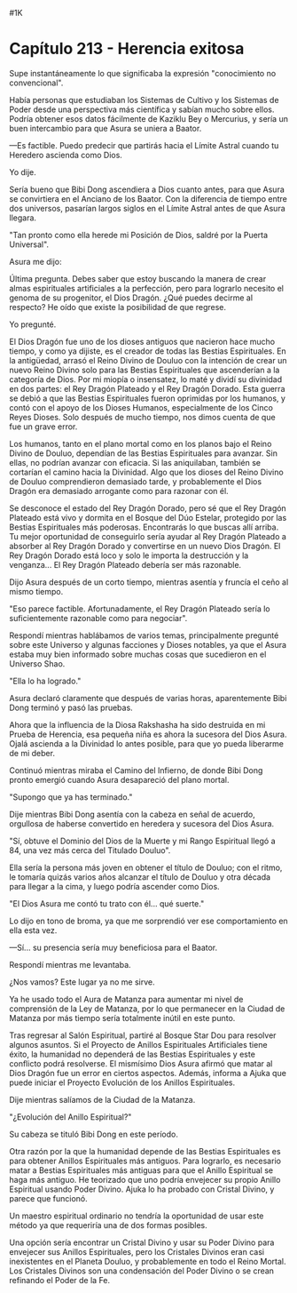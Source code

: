 
#1K 

# Capítulo 213 - Herencia exitosa


Supe instantáneamente lo que significaba la expresión "conocimiento no convencional".

Había personas que estudiaban los Sistemas de Cultivo y los Sistemas de Poder desde una perspectiva más científica y sabían mucho sobre ellos. Podría obtener esos datos fácilmente de Kaziklu Bey o Mercurius, y sería un buen intercambio para que Asura se uniera a Baator.

—Es factible. Puedo predecir que partirás hacia el Límite Astral cuando tu Heredero ascienda como Dios.

Yo dije.

Sería bueno que Bibi Dong ascendiera a Dios cuanto antes, para que Asura se convirtiera en el Anciano de los Baator. Con la diferencia de tiempo entre dos universos, pasarían largos siglos en el Límite Astral antes de que Asura llegara.

"Tan pronto como ella herede mi Posición de Dios, saldré por la Puerta Universal".

Asura me dijo:

Última pregunta. Debes saber que estoy buscando la manera de crear almas espirituales artificiales a la perfección, pero para lograrlo necesito el genoma de su progenitor, el Dios Dragón. ¿Qué puedes decirme al respecto? He oído que existe la posibilidad de que regrese.

Yo pregunté.

El Dios Dragón fue uno de los dioses antiguos que nacieron hace mucho tiempo, y como ya dijiste, es el creador de todas las Bestias Espirituales. En la antigüedad, arrasó el Reino Divino de Douluo con la intención de crear un nuevo Reino Divino solo para las Bestias Espirituales que ascenderían a la categoría de Dios. Por mi miopía o insensatez, lo maté y dividí su divinidad en dos partes: el Rey Dragón Plateado y el Rey Dragón Dorado. Esta guerra se debió a que las Bestias Espirituales fueron oprimidas por los humanos, y contó con el apoyo de los Dioses Humanos, especialmente de los Cinco Reyes Dioses. Solo después de mucho tiempo, nos dimos cuenta de que fue un grave error.

Los humanos, tanto en el plano mortal como en los planos bajo el Reino Divino de Douluo, dependían de las Bestias Espirituales para avanzar. Sin ellas, no podrían avanzar con eficacia. Si las aniquilaban, también se cortarían el camino hacia la Divinidad. Algo que los dioses del Reino Divino de Douluo comprendieron demasiado tarde, y probablemente el Dios Dragón era demasiado arrogante como para razonar con él.

Se desconoce el estado del Rey Dragón Dorado, pero sé que el Rey Dragón Plateado está vivo y dormita en el Bosque del Dúo Estelar, protegido por las Bestias Espirituales más poderosas. Encontrarás lo que buscas allí arriba. Tu mejor oportunidad de conseguirlo sería ayudar al Rey Dragón Plateado a absorber al Rey Dragón Dorado y convertirse en un nuevo Dios Dragón. El Rey Dragón Dorado está loco y solo le importa la destrucción y la venganza... El Rey Dragón Plateado debería ser más razonable.

Dijo Asura después de un corto tiempo, mientras asentía y fruncía el ceño al mismo tiempo.

"Eso parece factible. Afortunadamente, el Rey Dragón Plateado sería lo suficientemente razonable como para negociar".

Respondí mientras hablábamos de varios temas, principalmente pregunté sobre este Universo y algunas facciones y Dioses notables, ya que el Asura estaba muy bien informado sobre muchas cosas que sucedieron en el Universo Shao.

"Ella lo ha logrado."

Asura declaró claramente que después de varias horas, aparentemente Bibi Dong terminó y pasó las pruebas.

Ahora que la influencia de la Diosa Rakshasha ha sido destruida en mi Prueba de Herencia, esa pequeña niña es ahora la sucesora del Dios Asura. Ojalá ascienda a la Divinidad lo antes posible, para que yo pueda liberarme de mi deber.

Continuó mientras miraba el Camino del Infierno, de donde Bibi Dong pronto emergió cuando Asura desapareció del plano mortal.

"Supongo que ya has terminado."

Dije mientras Bibi Dong asentía con la cabeza en señal de acuerdo, orgullosa de haberse convertido en heredera y sucesora del Dios Asura.

"Sí, obtuve el Dominio del Dios de la Muerte y mi Rango Espiritual llegó a 84, una vez más cerca del Titulado Douluo".

Ella sería la persona más joven en obtener el título de Douluo; con el ritmo, le tomaría quizás varios años alcanzar el título de Douluo y otra década para llegar a la cima, y ​​luego podría ascender como Dios.

"El Dios Asura me contó tu trato con él... qué suerte."

Lo dijo en tono de broma, ya que me sorprendió ver ese comportamiento en ella esta vez.

—Sí... su presencia sería muy beneficiosa para el Baator.

Respondí mientras me levantaba.

¿Nos vamos? Este lugar ya no me sirve.

Ya he usado todo el Aura de Matanza para aumentar mi nivel de comprensión de la Ley de Matanza, por lo que permanecer en la Ciudad de Matanza por más tiempo sería totalmente inútil en este punto.

Tras regresar al Salón Espiritual, partiré al Bosque Star Dou para resolver algunos asuntos. Si el Proyecto de Anillos Espirituales Artificiales tiene éxito, la humanidad no dependerá de las Bestias Espirituales y este conflicto podrá resolverse. El mismísimo Dios Asura afirmó que matar al Dios Dragón fue un error en ciertos aspectos. Además, informa a Ajuka que puede iniciar el Proyecto Evolución de los Anillos Espirituales.

Dije mientras salíamos de la Ciudad de la Matanza.

"¿Evolución del Anillo Espiritual?"

Su cabeza se tituló Bibi Dong en este período.

Otra razón por la que la humanidad depende de las Bestias Espirituales es para obtener Anillos Espirituales más antiguos. Para lograrlo, es necesario matar a Bestias Espirituales más antiguas para que el Anillo Espiritual se haga más antiguo. He teorizado que uno podría envejecer su propio Anillo Espiritual usando Poder Divino. Ajuka lo ha probado con Cristal Divino, y parece que funcionó.

Un maestro espiritual ordinario no tendría la oportunidad de usar este método ya que requeriría una de dos formas posibles.

Una opción sería encontrar un Cristal Divino y usar su Poder Divino para envejecer sus Anillos Espirituales, pero los Cristales Divinos eran casi inexistentes en el Planeta Douluo, y probablemente en todo el Reino Mortal. Los Cristales Divinos son una condensación del Poder Divino o se crean refinando el Poder de la Fe.